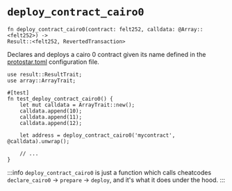 # `deploy_contract_cairo0`

```cairo
fn deploy_contract_cairo0(contract: felt252, calldata: @Array::<felt252>) -> 
Result::<felt252, RevertedTransaction>
```

Declares and deploys a cairo 0 contract given its name defined in the [protostar.toml](../../04-protostar-toml.md)
configuration file.

```cairo title="Example"
use result::ResultTrait;
use array::ArrayTrait;

#[test]
fn test_deploy_contract_cairo0() {
    let mut calldata = ArrayTrait::new();
    calldata.append(10);
    calldata.append(11);
    calldata.append(12);

    let address = deploy_contract_cairo0('mycontract', @calldata).unwrap();

    // ...
}
```

:::info
`deploy_contract_cairo0` is just a function which calls cheatcodes `declare_cairo0` -> `prepare` -> `deploy`, and it's
what it does under the hood.
:::

